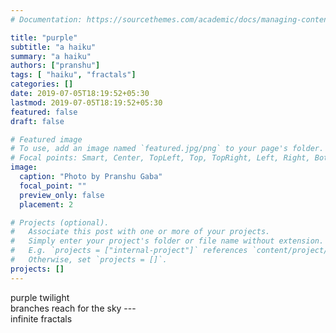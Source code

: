 ```yaml
---
# Documentation: https://sourcethemes.com/academic/docs/managing-content/

title: "purple"
subtitle: "a haiku"
summary: "a haiku"
authors: ["pranshu"]
tags: [ "haiku", "fractals"]
categories: []
date: 2019-07-05T18:19:52+05:30
lastmod: 2019-07-05T18:19:52+05:30
featured: false
draft: false

# Featured image
# To use, add an image named `featured.jpg/png` to your page's folder.
# Focal points: Smart, Center, TopLeft, Top, TopRight, Left, Right, BottomLeft, Bottom, BottomRight.
image:
  caption: "Photo by Pranshu Gaba"
  focal_point: ""
  preview_only: false
  placement: 2

# Projects (optional).
#   Associate this post with one or more of your projects.
#   Simply enter your project's folder or file name without extension.
#   E.g. `projects = ["internal-project"]` references `content/project/deep-learning/index.md`.
#   Otherwise, set `projects = []`.
projects: []
---
```


purple twilight  
branches reach for the sky ---  
infinite fractals

